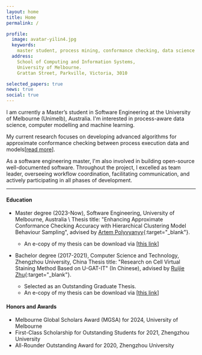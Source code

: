```yaml
---
layout: home
title: Home
permalink: /

profile:
  image: avatar-yilin4.jpg
  keywords:
    master student, process mining, conformance checking, data science
  address: 
    School of Computing and Information Systems,
    University of Melbourne.
    Grattan Street, Parkville, Victoria, 3010

selected_papers: true
news: true
social: true
---
```


I am currently a Master’s student in Software Engineering at the University of 
Melbourne (Unimelb), Australia. I'm interested in process-aware data science, computer 
modelling and machine learning.

My current research focuses on developing advanced algorithms for approximate conformance
checking between process execution data and models[[read more](/projects/hierarchical.md)].

As a software engineering master, I'm also involved in building open-source well-documented software.
Throughout the project, I excelled as team leader, overseeing workflow coordination, facilitating 
communication, and actively participating in all phases of development.


[//]: # (I'm a member of the [Explainable Analytics for Machine Intelligence &#40;XAMI&#41;)

[//]: # (Lab]&#40;https://www.xami-lab.org/&#41;{:target="_blank"} at QUT.)

<hr>

#### Education

- Master degree (2023-Now), Software Engineering, University of Melbourne, Australia \\
  Thesis title: "Enhancing Approximate Conformance Checking Accuracy with Hierarchical Clustering Model Behaviour Sampling", advised by 
  [Artem Polyvyanyy](http://polyvyanyy.com/){:target="_blank"}.
  -   An e-copy of my thesis can be download via [[this link](./assets/thesis_yilin.pdf)]


- Bachelor degree (2017-2021), Computer Science and Technology, Zhengzhou University, China
  Thesis title: "Research on Cell Virtual Staining Method Based on U-GAT-IT" (In Chinese), advised by
  [Ruijie Zhu](http://www7.zzu.edu.cn/csai/info/1054/1320.htm){:target="_blank"}. 
  -   Selected as an Outstanding Graduate Thesis.
  -   An e-copy of my thesis can be download via [[this link](./assets/thesis_yilin_bachelor.pdf)]

#### Honors and Awards

- Melbourne Global Scholars Award (MGSA) for 2024, University of Melbourne
- First-Class Scholarship for Outstanding Students for 2021, Zhengzhou University
- All-Rounder Outstanding Award for 2020, Zhengzhou University
